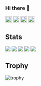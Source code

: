 ### Hi there 👋

<!--
**TatsuyaMaeta/TatsuyaMaeta** is a ✨ _special_ ✨ repository because its `README.md` (this file) appears on your GitHub profile.

Here are some ideas to get you started:

- 🔭 I’m currently working on ...
- 🌱 I’m currently learning ...
- 👯 I’m looking to collaborate on ...
- 🤔 I’m looking for help with ...
- 💬 Ask me about ...
- 📫 How to reach me: ...
- 😄 Pronouns: ...
- ⚡ Fun fact: ...
-->

<p align="left">
  <a href="https://github.com/TatsuyaMaeta">
    <img height="20" src="https://komarev.com/ghpvc/?username=TatsuyaMaeta" />
  </a>
  <a href="https://github.com/TatsuyaMaeta">
    <img height="20" src="https://img.shields.io/github/followers/TatsuyaMaeta?label=follow&logo=github&style=flat" />
  </a>
  <a href="http://qiita.com/TatsuyaMaeta">
    <img height="20" src="https://qiita-badge.apiapi.app/s/TatsuyaMaeta/posts.svg" />
  </a>
  <a href="http://qiita.com/TatsuyaMaeta">
    <img height="20" src="https://qiita-badge.apiapi.app/s/at_mae084/contributions.svg" />
  </a>
</p>

## Stats
![](http://github-profile-summary-cards.vercel.app/api/cards/profile-details?username=TatsuyaMaeta&theme=gruvbox)
![](http://github-profile-summary-cards.vercel.app/api/cards/repos-per-language?username=TatsuyaMaeta&theme=gruvbox)
![](http://github-profile-summary-cards.vercel.app/api/cards/most-commit-language?username=TatsuyaMaeta&theme=gruvbox)
![](http://github-profile-summary-cards.vercel.app/api/cards/stats?username=TatsuyaMaeta&theme=gruvbox)
![](http://github-profile-summary-cards.vercel.app/api/cards/productive-time?username=TatsuyaMaeta&theme=gruvbox&utcOffset=9)

## Trophy
![trophy](https://github-profile-trophy.vercel.app/?username=Keichan15&theme=gruvbox)
